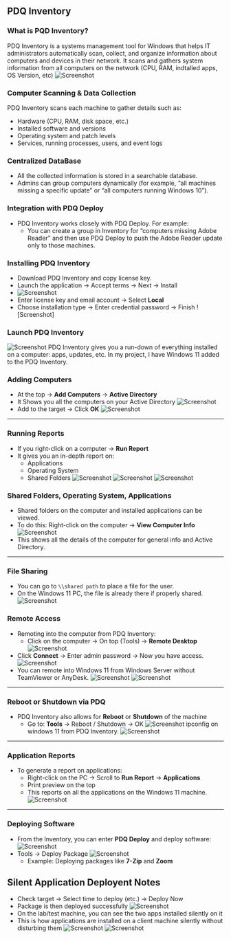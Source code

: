 ## PDQ Inventory

### What is PQD Inventory?
PDQ Inventory is a systems management tool for Windows that helps IT administrators automatically scan, collect, and organize information about computers and devices in their network.
It scans and gathers system information from all computers on the network (CPU, RAM, indtalled apps, OS Version, etc)
![Screenshot](images/Inventory1.jpg)

### Computer Scanning & Data Collection
PDQ Inventory scans each machine to gather details such as:
- Hardware (CPU, RAM, disk space, etc.)
- Installed software and versions
- Operating system and patch levels
- Services, running processes, users, and event logs

### Centralized DataBase
- All the collected information is stored in a searchable database.
- Admins can group computers dynamically (for example, “all machines missing a specific update” or “all computers running Windows 10”).

### Integration with PDQ Deploy
- PDQ Inventory works closely with PDQ Deploy.
 For example:
   - You can create a group in Inventory for “computers missing Adobe Reader” and then use PDQ Deploy to push the Adobe Reader update only to those machines.

### Installing PDQ Inventory
- Download PDQ Inventory and copy license key.
- Launch the application → Accept terms → Next → Install
- ![Screenshot](images/Inventory2.jpg)
- Enter license key and email account → Select **Local**
- Choose installation type  → Enter credential password  → Finish
![Screenshot] 
### Launch PDQ Inventory
  ![Screenshot](images/Inventory3.jpg)
  PDQ Inventory gives you a run-down of everything installed on a computer: apps, updates, etc.
  In my project, I have Windows 11 added to the PDQ Inventory.

 ### Adding Computers

 - At the top → **Add Computers** → **Active Directory**
 - It Shows you all the computers on your Active Directory
 ![Screenshot](images/Inventory4.jpg)
 - Add to the target → Click **OK**
 ![Screenshot](images/Inventory5.jpg)
---
### Running Reports

- If you right-click on a computer → **Run Report**
- It gives you an in-depth report on:
   - Applications
   - Operating System
   - Shared Folders
![Screenshot](images/Inventory6.jpg)
![Screenshot](images/Inventory7.jpg)
![Screenshot](images/Inventory8.jpg)
### Shared Folders, Operating System, Applications

- Shared folders on the computer and installed applications can be viewed.
- To do this: Right-click on the computer → **View Computer Info**
![Screenshot](images/Inventory9.jpg)
- This shows all the details of the computer for general info and Active Directory.
---
### File Sharing
- You can go to `\\shared path` to place a file for the user.
- On the Windows 11 PC, the file is already there if properly shared.
![Screenshot](images/Inventory10.jpg)
### Remote Access

- Remoting into the computer from PDQ Inventory:
  - Click on the computer → On top (Tools) → **Remote Desktop**
![Screenshot](images/Inventory11.jpg)
 - Click **Connect** → Enter admin password → Now you have access.
![Screenshot](images/Inventory12.jpg)
- You can remote into Windows 11 from Windows Server without TeamViewer or AnyDesk.
![Screenshot](images/Inventory13.jpg)
![Screenshot](images/Inventory14.jpg)


---
### Reboot or Shutdown via PDQ

- PDQ Inventory also allows for **Reboot** or **Shutdown** of the machine
  - Go to: **Tools** → Reboot / Shutdown → OK
![Screenshot](images/Inventory15.jpg)
    ipconfig on windows 11 from PDQ Inventory.
![Screenshot](images/Inventory16.jpg)


---
### Application Reports

- To generate a report on applications:
  - Right-click on the PC → Scroll to **Run Report** → **Applications**
  - Print preview on the top
  - This reports on all the applications on the Windows 11 machine.
![Screenshot](images/Inventory17.jpg)
---
### Deploying Software

- From the Inventory, you can enter **PDQ Deploy** and deploy software:
![Screenshot](images/Inventory18.jpg)
 - Tools → Deploy Package
![Screenshot](images/Inventory19.jpg)
    - Example: Deploying packages like **7-Zip** and **Zoom**
## Silent Application Deployent Notes

 - Check target → Select time to deploy (etc.) → Deploy Now
 - Package is then deployed successfully
![Screenshot](images/Inventory20.jpg)
- On the lab/test machine, you can see the two apps installed silently on it
- This is how applications are installed on a client machine silently without disturbing them
![Screenshot](images/Inventory21.jpg)
![Screenshot](images/Inventory22.jpg)
